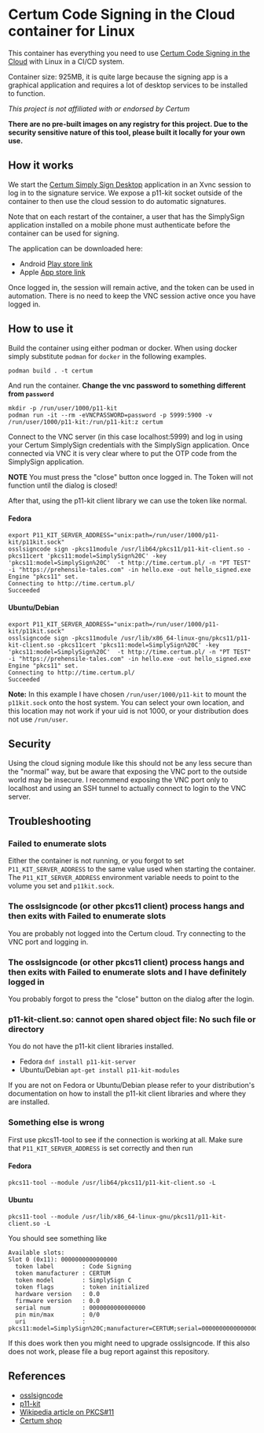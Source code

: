 # Certum Code Signing in the Cloud container for Linux

This container has everything you need to use [Certum Code Signing in the Cloud](https://shop.certum.eu/code-signing.html) with Linux in a CI/CD system.

Container size: 925MB, it is quite large because the signing app is a graphical application and requires a lot of desktop services to be installed to function.

*This project is not affiliated with or endorsed by Certum*

**There are no pre-built images on any registry for this project. Due to the security sensitive nature of this tool, please built it locally for your own use.**

## How it works

We start the [Certum Simply Sign Desktop](https://support.certum.eu/en/software/procertum-smartsign/) application in an Xvnc session to log in to the signature service. We expose a p11-kit socket outside of the container to then use the cloud session to do automatic signatures.

Note that on each restart of the container, a user that has the SimplySign application installed on a mobile phone must authenticate before the container can be used for signing.

The application can be downloaded here:

 * Android [Play store link](https://play.google.com/store/apps/details?id=com.assecods.certum.simplysign)
 * Apple [App store link](https://apps.apple.com/pl/app/certum-simplysign/id1244415465)

Once logged in, the session will remain active, and the token can be used in automation. There is no need to keep the VNC session active once you have logged in.

## How to use it

Build the container using either podman or docker. When using docker simply substitute `podman` for `docker` in the following examples.

`podman build . -t certum`

And run the container. **Change the vnc password to something different from `password`**

```
mkdir -p /run/user/1000/p11-kit
podman run -it --rm -eVNCPASSWORD=password -p 5999:5900 -v /run/user/1000/p11-kit:/run/p11-kit:z certum
```

Connect to the VNC server (in this case localhost:5999) and log in using your Certum SimplySign credentials with the SimplySign application. Once connected via VNC it is very clear where to put the OTP code from the SimplySign application.

**NOTE** You must press the "close" button once logged in. The Token will not function until the dialog is closed!

After that, using the p11-kit client library we can use the token like normal.

#### Fedora
```
export P11_KIT_SERVER_ADDRESS="unix:path=/run/user/1000/p11-kit/p11kit.sock"
osslsigncode sign -pkcs11module /usr/lib64/pkcs11/p11-kit-client.so -pkcs11cert 'pkcs11:model=SimplySign%20C' -key 'pkcs11:model=SimplySign%20C'  -t http://time.certum.pl/ -n "PT TEST" -i "https://prehensile-tales.com" -in hello.exe -out hello_signed.exe
Engine "pkcs11" set.
Connecting to http://time.certum.pl/
Succeeded
```

#### Ubuntu/Debian
```
export P11_KIT_SERVER_ADDRESS="unix:path=/run/user/1000/p11-kit/p11kit.sock"
osslsigncode sign -pkcs11module /usr/lib/x86_64-linux-gnu/pkcs11/p11-kit-client.so -pkcs11cert 'pkcs11:model=SimplySign%20C' -key 'pkcs11:model=SimplySign%20C'  -t http://time.certum.pl/ -n "PT TEST" -i "https://prehensile-tales.com" -in hello.exe -out hello_signed.exe
Engine "pkcs11" set.
Connecting to http://time.certum.pl/
Succeeded
```

**Note:** In this example I have chosen `/run/user/1000/p11-kit` to mount the `p11kit.sock` onto the host system. You can select your own location, and this location may not work if your uid is not 1000, or your distribution does not use `/run/user`.


## Security

Using the cloud signing module like this should not be any less secure than the "normal" way, but be aware that exposing the VNC port to the outside world may be insecure. I recommend exposing the VNC port only to localhost and using an SSH tunnel to actually connect to login to the VNC server.

## Troubleshooting

### Failed to enumerate slots

Either the container is not running, or you forgot to set `P11_KIT_SERVER_ADDRESS` to the same value used when starting the container. The `P11_KIT_SERVER_ADDRESS` environment variable needs to point to the volume you set and `p11kit.sock`.

### The osslsigncode (or other pkcs11 client) process hangs and then exits with Failed to enumerate slots
You are probably not logged into the Certum cloud. Try connecting to the VNC port and logging in.

### The osslsigncode (or other pkcs11 client) process hangs and then exits with Failed to enumerate slots and I have definitely logged in
You probably forgot to press the "close" button on the dialog after the login.

### p11-kit-client.so: cannot open shared object file: No such file or directory
You do not have the p11-kit client libraries installed.

* Fedora `dnf install p11-kit-server`
* Ubuntu/Debian `apt-get install p11-kit-modules`

If you are not on Fedora or Ubuntu/Debian please refer to your distribution's documentation on how to install the p11-kit client libraries and where they are installed.

### Something else is wrong
First use pkcs11-tool to see if the connection is working at all. Make sure that `P11_KIT_SERVER_ADDRESS` is set correctly and then run

#### Fedora
`pkcs11-tool --module /usr/lib64/pkcs11/p11-kit-client.so -L`

#### Ubuntu
`pkcs11-tool --module /usr/lib/x86_64-linux-gnu/pkcs11/p11-kit-client.so -L`

You should see something like

```
Available slots:
Slot 0 (0x11): 0000000000000000
  token label        : Code Signing
  token manufacturer : CERTUM
  token model        : SimplySign C
  token flags        : token initialized
  hardware version   : 0.0
  firmware version   : 0.0
  serial num         : 0000000000000000
  pin min/max        : 0/0
  uri                : pkcs11:model=SimplySign%20C;manufacturer=CERTUM;serial=0000000000000000;token=Code%20Signing
```

If this does work then you might need to upgrade osslsigncode. If this also does not work, please file a bug report against this repository.

## References

* [osslsigncode](https://github.com/mtrojnar/osslsigncode)
* [p11-kit](https://p11-glue.github.io/p11-glue/p11-kit.html)
* [Wikipedia article on PKCS#11](https://en.wikipedia.org/wiki/PKCS_11)
* [Certum shop](https://shop.certum.eu/code-signing.html)